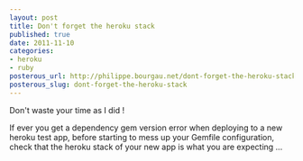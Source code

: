 ```yaml
---
layout: post
title: Don't forget the heroku stack
published: true
date: 2011-11-10
categories:
- heroku
- ruby
posterous_url: http://philippe.bourgau.net/dont-forget-the-heroku-stack
posterous_slug: dont-forget-the-heroku-stack
---
```

Don&#39;t waste your time as I did !<p />If ever you get a dependency gem version error when deploying to a new heroku test app, before starting to mess up your Gemfile configuration, check that the heroku stack of your new app is what you are expecting ...
